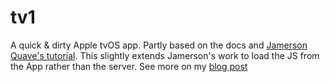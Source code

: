 # tv1
A quick & dirty Apple tvOS app. Partly based on the docs and [Jamerson Quave's tutorial](http://jamesonquave.com/blog/developing-tvos-apps-for-apple-tv-with-swift/).
This slightly extends Jamerson's work to load the JS from the App rather than the server.
See more on my [blog post](http://petebarber.blogspot.co.uk/2015/09/a-slight-enhancement-on-developing-tvos.html)
